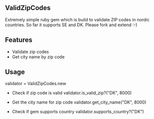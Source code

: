 ## ValidZipCodes
Extremely simple ruby gem which is build to validate ZIP codes in nordic countries. So far it supports SE and DK. Please fork and extend  :-)

## Features
* Validate zip codes
* Get city name by zip code

## Usage

validator = ValidZipCodes.new

* Check if zip code is valid
validator.is_valid_zip?("DK", 8000)

* Get the city name for zip code
validator.get_city_name("DK", 8000)

* Check if gem supports country
validator.supports_country?("DK")